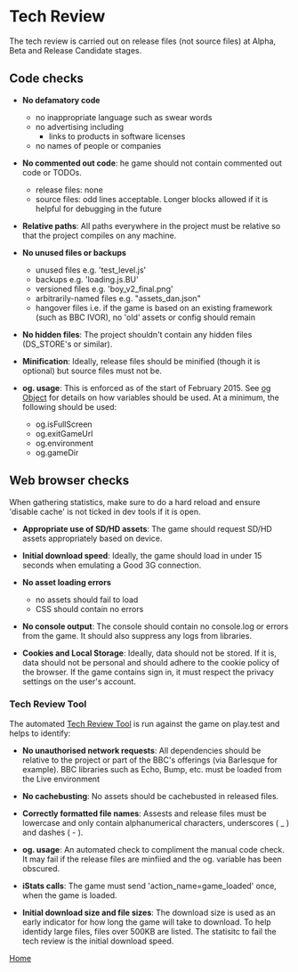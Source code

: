 # Tech Review

The tech review is carried out on release files (not source files) at Alpha, 
Beta and Release Candidate stages. 

## Code checks

* **No defamatory code**
  * no inappropriate language such as swear words
  * no advertising including
    * links to products in software licenses
  * no names of people or companies
   
* **No commented out code**:
he game should not contain commented out code or TODOs.
  * release files: none
  * source files: odd lines acceptable. Longer blocks allowed if it is helpful 
for debugging in the future

* **Relative paths**: All paths everywhere in the project must be relative so
 that the project compiles on any machine.

* **No unused files or backups** 
  * unused files e.g. 'test_level.js'
  * backups e.g. 'loading.js.BU'
  * versioned files e.g. 'boy_v2_final.png'
  * arbitrarily-named files e.g. "assets_dan.json"
  * hangover files i.e. if the game is based on an existing framework (such as
 BBC IVOR), no 'old' assets or config should remain
 
* **No hidden files**: The project shouldn't contain any hidden files 
(DS_STORE's or similar).

* **Minification**:
Ideally, release files should be minified (though it is optional) but source 
files must not be.

* **og. usage**:
This is enforced as of the start of February 2015. See [og Object](og-object.md) 
for details on how variables should be used. At a minimum, 
the following should be used: 
  * og.isFullScreen
  * og.exitGameUrl
  * og.environment
  * og.gameDir
 

## Web browser checks

When gathering statistics, make sure to do a hard reload and ensure 'disable 
cache' is not ticked in dev tools if it is open.

* **Appropriate use of SD/HD assets**:
The game should request SD/HD assets appropriately based on device.

* **Initial download speed**:
Ideally, the game should load in under 15 seconds when emulating a Good 3G 
connection.

* **No asset loading errors**
  * no assets should fail to load
  * CSS should contain no errors

* **No console output**:
The console should contain no console.log or errors from the game. It should 
also suppress any logs from libraries. 

* **Cookies and Local Storage**:
Ideally, data should not be stored. If it is, data should not be personal and
 should adhere to the cookie policy of the browser. If the game contains sign
  in, it must respect the privacy settings on the user's account.

### Tech Review Tool

The automated [Tech Review Tool](tech-review-tool.md) is run against the game
 on play.test and helps to identify: 
 
* **No unauthorised network requests**:
All dependencies should be relative to the project or part of the BBC's 
offerings (via Barlesque for example). BBC libraries such as Echo, Bump, etc.
 must be loaded from the Live environment

* **No cachebusting**:
No assets should be cachebusted in released files.

* **Correctly formatted file names**:
Assests and release files must be lowercase and only contain alphanumerical 
characters, underscores ( _ ) and dashes ( - ).

* **og. usage**:
An automated check to compliment the manual code check. It may fail if the 
release files are minfiied and the og. variable has been obscured.

* **iStats calls**:
The game must send 'action_name=game_loaded' once, when the game is loaded.

* **Initial download size and file sizes**:
The download size is used as an early indicator for how long the game will take
 to download. To help identidy large files, files over 500KB are listed. The 
 statisitc to fail the tech review is the initial download speed.
 
[Home](../README.md)




